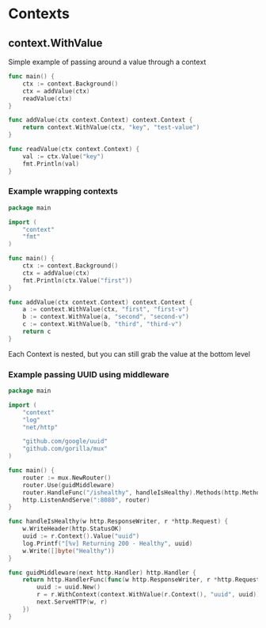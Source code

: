 # Contexts

## context.WithValue
Simple example of passing around a value through a context
```go
func main() {
	ctx := context.Background()
	ctx = addValue(ctx)
	readValue(ctx)
}

func addValue(ctx context.Context) context.Context {
	return context.WithValue(ctx, "key", "test-value")
}

func readValue(ctx context.Context) {
	val := ctx.Value("key")
	fmt.Println(val)
}
```

### Example wrapping contexts
```go
package main

import (
	"context"
	"fmt"
)

func main() {
	ctx := context.Background()
	ctx = addValue(ctx)
	fmt.Println(ctx.Value("first"))
}

func addValue(ctx context.Context) context.Context {
	a := context.WithValue(ctx, "first", "first-v")
	b := context.WithValue(a, "second", "second-v")
	c := context.WithValue(b, "third", "third-v")
	return c
}

```
Each Context is nested, but you can still grab the value at the bottom level

### Example passing UUID using middleware

```go
package main

import (
	"context"
	"log"
	"net/http"

	"github.com/google/uuid"
	"github.com/gorilla/mux"
)

func main() {
	router := mux.NewRouter()
	router.Use(guidMiddleware)
	router.HandleFunc("/ishealthy", handleIsHealthy).Methods(http.MethodGet)
	http.ListenAndServe(":8080", router)
}

func handleIsHealthy(w http.ResponseWriter, r *http.Request) {
	w.WriteHeader(http.StatusOK)
	uuid := r.Context().Value("uuid")
	log.Printf("[%v] Returning 200 - Healthy", uuid)
	w.Write([]byte("Healthy"))
}

func guidMiddleware(next http.Handler) http.Handler {
	return http.HandlerFunc(func(w http.ResponseWriter, r *http.Request) {
		uuid := uuid.New()
		r = r.WithContext(context.WithValue(r.Context(), "uuid", uuid))
		next.ServeHTTP(w, r)
	})
}
```
